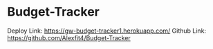 # Budget-Tracker
Deploy Link: https://gw-budget-tracker1.herokuapp.com/
Github Link: https://github.com/Alexfit4/Budget-Tracker
